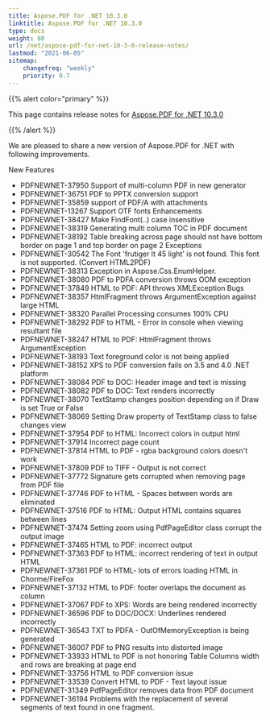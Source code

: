 ```yaml
---
title: Aspose.PDF for .NET 10.3.0
linktitle: Aspose.PDF for .NET 10.3.0
type: docs
weight: 80
url: /net/aspose-pdf-for-net-10-3-0-release-notes/
lastmod: "2021-06-05"
sitemap:
    changefreq: "weekly"
    priority: 0.7
---
```


{{% alert color="primary" %}}

This page contains release notes for [Aspose.PDF for .NET 10.3.0](http://www.aspose.com/downloads/pdf/net/new-releases/aspose.pdf-for-.net-10.3.0/)

{{% /alert %}}

We are pleased to share a new version of Aspose.PDF for .NET with following improvements.

New Features

- PDFNEWNET-37950 Support of multi-column PDF in new generator
- PDFNEWNET-36751 PDF to PPTX conversion support
- PDFNEWNET-35859 support of PDF/A with attachments
- PDFNEWNET-13267 Support OTF fonts
  Enhancements
- PDFNEWNET-38427 Make FindFont(..) case insensitive
- PDFNEWNET-38319 Generating multi column TOC in PDF document
- PDFNEWNET-38192 Table breaking across page should not have bottom border on page 1 and top border on page 2
  Exceptions
- PDFNEWNET-30542 The Font 'frutiger lt 45 light' is not found. This font is not supported. (Convert HTML2PDF)
- PDFNEWNET-38313 Exception in Aspose.Css.EnumHelper.
- PDFNEWNET-38080 PDF to PDFA conversion throws OOM exception
- PDFNEWNET-37849 HTML to PDF: API throws XMLException
  Bugs
- PDFNEWNET-38357 HtmlFragment throws ArgumentException against large HTML
- PDFNEWNET-38320 Parallel Processing consumes 100% CPU
- PDFNEWNET-38292 PDF to HTML - Error in console when viewing resultant file
- PDFNEWNET-38247 HTML to PDF: HtmlFragment throws ArgumentException
- PDFNEWNET-38193 Text foreground color is not being applied
- PDFNEWNET-38152 XPS to PDF conversion fails on 3.5 and 4.0 .NET platform
- PDFNEWNET-38084 PDF to DOC: Header image and text is missing
- PDFNEWNET-38082 PDF to DOC: Text renders incorrectly
- PDFNEWNET-38070 TextStamp changes position depending on if Draw is set True or False
- PDFNEWNET-38069 Setting Draw property of TextStamp class to false changes view
- PDFNEWNET-37954 PDF to HTML: Incorrect colors in output html
- PDFNEWNET-37914 Incorrect page count
- PDFNEWNET-37814 HTML to PDF - rgba background colors doesn't work
- PDFNEWNET-37809 PDF to TIFF - Output is not correct
- PDFNEWNET-37772 Signature gets corrupted when removing page from PDF file
- PDFNEWNET-37746 PDF to HTML - Spaces between words are eliminated
- PDFNEWNET-37516 PDF to HTML: Output HTML contains squares between lines
- PDFNEWNET-37474 Setting zoom using PdfPageEditor class corrupt the output image
- PDFNEWNET-37465 HTML to PDF: incorrect output
- PDFNEWNET-37363 PDF to HTML: incorrect rendering of text in output HTML
- PDFNEWNET-37361 PDF to HTML- lots of errors loading HTML in Chorme/FireFox
- PDFNEWNET-37132 HTML to PDF: footer overlaps the document as column
- PDFNEWNET-37067 PDF to XPS: Words are being rendered incorrectly
- PDFNEWNET-36596 PDF to DOC/DOCX: Underlines rendered incorrectly
- PDFNEWNET-36543 TXT to PDFA - OutOfMemoryException is being generated
- PDFNEWNET-36007 PDF to PNG results into distorted image
- PDFNEWNET-33933 HTML to PDF is not honoring Table Columns width and rows are breaking at page end
- PDFNEWNET-33756 HTML to PDF conversion issue
- PDFNEWNET-33539 Convert HTML to PDF - Text layout issue
- PDFNEWNET-31349 PdfPageEditor removes data from PDF document
- PDFNEWNET-36194 Problems with the replacement of several segments of text found in one fragment.
